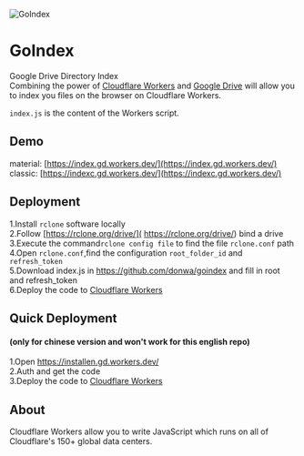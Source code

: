 ![GoIndex](https://raw.githubusercontent.com/donwa/goindex/master/themes/logo.png)  
  
GoIndex  
====  
Google Drive Directory Index  
Combining the power of [Cloudflare Workers](https://workers.cloudflare.com/) and [Google Drive](https://www.google.com/drive/) will allow you to index you files on the browser on Cloudflare Workers.    

`index.js` is the content of the Workers script.  

## Demo  
material: [https://index.gd.workers.dev/](https://index.gd.workers.dev/)  
classic: [https://indexc.gd.workers.dev/](https://indexc.gd.workers.dev/)  

## Deployment  
1.Install `rclone` software locally  
2.Follow [https://rclone.org/drive/]( https://rclone.org/drive/) bind a drive  
3.Execute the command`rclone config file` to find the file `rclone.conf` path  
4.Open `rclone.conf`,find the configuration `root_folder_id` and `refresh_token`  
5.Download index.js in https://github.com/donwa/goindex and fill in root and refresh_token  
6.Deploy the code to [Cloudflare Workers](https://www.cloudflare.com/)

## Quick Deployment 
#### (only for chinese version and won't work for this english repo)
1.Open https://installen.gd.workers.dev/  
2.Auth and get the code  
3.Deploy the code to [Cloudflare Workers](https://www.cloudflare.com/)  



## About  
Cloudflare Workers allow you to write JavaScript which runs on all of Cloudflare's 150+ global data centers.  
